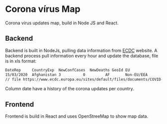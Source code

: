 # Corona vírus Map

Corona vírus updates map, build in Node JS and React.

## Backend

Backend is built in NodeJs, pulling data information from [ECDC] website. A backend process pull information every hour and update the database, file is in xls format:

```txt
DateRep     CountryExp  NewConfCases  NewDeaths GeoId EU
15/03/2020  Afghanistan 3          0         AF       Non-EU/EEA
// file https://www.ecdc.europa.eu/sites/default/files/documents/COVID-19-geographic-disbtribution-worldwide-2020-03-15.xls
```

Column date have a history of the corona updates per country.

## Frontend

Frontend is build in React and uses OpenStreeMap to show map data.

[ECDC]: (https://www.ecdc.europa.eu/)
